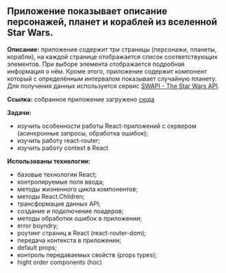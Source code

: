 
## Приложение показывает описание персонажей, планет и кораблей из вселенной Star Wars.

**Описание:** приложение содержит три страницы (персонажи, планеты, корабли), на каждой странице отображается список соответствующих элементов. При выборе элемента отображается подробная информация о нём. Кроме этого, приложение содержит компонент который с определённым интервалом показывает случайную планету. Для получения данных используется сервис [SWAPI - The Star Wars API](https://swapi.co/).

**Ссылка:** собранное приложение загружено [сюда](https://d00dde.github.io/React-star-wars/)

**Задачи:** 
+ изучить особенности работы React-приложений с сервером (асинхронные запросы, обработка ошибок); 
+ изучить работу react-router;
+ изучить работу context в React

**Использованы технологии:** 
+ базовые технологии React; 
+ контролируемые поля ввода;
+ методы жизненного цикла компонентов;
+ методы React.Children;
+ трансформация данных API;
+ создание и подключение лоадеров;
+ методы обработки ошибок в приложении;
+ error boyndry;
+ роутинг страниц в React (react-router-dom);
+ передача контекста в приложении;
+ default props;
+ контроль передаваемых свойств (props types);
+ hight order components (hoc)

